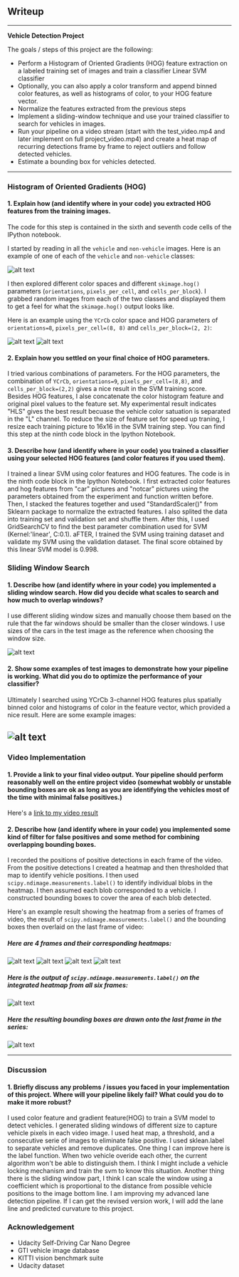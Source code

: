 ## Writeup 

---

**Vehicle Detection Project**

The goals / steps of this project are the following:

* Perform a Histogram of Oriented Gradients (HOG) feature extraction on a labeled training set of images and train a classifier Linear SVM classifier
* Optionally, you can also apply a color transform and append binned color features, as well as histograms of color, to your HOG feature vector. 
* Normalize the features extracted from the previous steps
* Implement a sliding-window technique and use your trained classifier to search for vehicles in images.
* Run your pipeline on a video stream (start with the test_video.mp4 and later implement on full project_video.mp4) and create a heat map of recurring detections frame by frame to reject outliers and follow detected vehicles.
* Estimate a bounding box for vehicles detected.

[//]: # (Image References)
[image1]: ./examples/car_not_car.png
[image2]: ./examples/HOG_feature.png
[image11]: ./examples/HOG_feature_notcar.png
[image3]: ./examples/sliding_window.png
[image4]: ./examples/sliding_window_search_result.png
[image5]: ./examples/bboxes_and_heat_1.png
[image6]: ./examples/labels_map.png
[image7]: ./examples/output_bboxes.png
[image8]: ./examples/bboxes_and_heat_2.png
[image9]: ./examples/bboxes_and_heat_3.png
[image10]: ./examples/bboxes_and_heat_4.png
[video1]: ./output_videos/project_video_output.mp4

---
### Histogram of Oriented Gradients (HOG)

#### 1. Explain how (and identify where in your code) you extracted HOG features from the training images.

The code for this step is contained in the sixth and seventh code cells of the IPython notebook.

I started by reading in all the `vehicle` and `non-vehicle` images.  Here is an example of one of each of the `vehicle` and `non-vehicle` classes:

![alt text][image1]

I then explored different color spaces and different `skimage.hog()` parameters (`orientations`, `pixels_per_cell`, and `cells_per_block`).  I grabbed random images from each of the two classes and displayed them to get a feel for what the `skimage.hog()` output looks like.

Here is an example using the `YCrCb` color space and HOG parameters of `orientations=8`, `pixels_per_cell=(8, 8)` and `cells_per_block=(2, 2)`:

![alt text][image2]
![alt text][image11]

#### 2. Explain how you settled on your final choice of HOG parameters.

I tried various combinations of parameters. For the HOG parameters, the combination of `YCrCb`, `orientations=9`, `pixels_per_cell=(8,8)`, and `cells_per_block=(2,2)` gives a nice result in the SVM training score. Besides HOG features, I alse concatenate the color histogram feature and original pixel values to the feature set. My experimental result indicates "HLS" gives the best result becuase the vehicle color satuation is separated in the "L" channel. To reduce the size of feature set for speed up traning, I resize each training picture to 16x16 in the SVM training step. You can find this step at the ninth code block in the Ipython Notebook.

#### 3. Describe how (and identify where in your code) you trained a classifier using your selected HOG features (and color features if you used them).

I trained a linear SVM using color features and HOG features. The code is in the ninth code block in the Ipython Notebook. I first extracted color features and hog features from "car" pictures and "notcar" pictures using the parameters obtained from the experiment and function written before. Then, I stacked the features together and used "StandardScaler()" from Sklearn package to normalize the extracted features. I also splited the data into training set and validation set and shuffle them. After this, I used GridSearchCV to find the best parameter combination used for SVM (Kernel:'linear', C:0.1). aFTER, I trained the SVM using training dataset and validate my SVM using the validation dataset. The final score obtained by this linear SVM model is 0.998.

### Sliding Window Search

#### 1. Describe how (and identify where in your code) you implemented a sliding window search.  How did you decide what scales to search and how much to overlap windows?

I use different sliding window sizes and manually choose them based on the rule that the far windows should be smaller than the closer windows. I use sizes of the cars in the test image as the reference when choosing the window size. 

![alt text][image3]

#### 2. Show some examples of test images to demonstrate how your pipeline is working.  What did you do to optimize the performance of your classifier?

Ultimately I searched using YCrCb 3-channel HOG features plus spatially binned color and histograms of color in the feature vector, which provided a nice result.  Here are some example images:

![alt text][image4]
---

### Video Implementation

#### 1. Provide a link to your final video output.  Your pipeline should perform reasonably well on the entire project video (somewhat wobbly or unstable bounding boxes are ok as long as you are identifying the vehicles most of the time with minimal false positives.)
Here's a [link to my video result](./output_videos/project_video_output.mp4)


#### 2. Describe how (and identify where in your code) you implemented some kind of filter for false positives and some method for combining overlapping bounding boxes.

I recorded the positions of positive detections in each frame of the video.  From the positive detections I created a heatmap and then thresholded that map to identify vehicle positions.  I then used `scipy.ndimage.measurements.label()` to identify individual blobs in the heatmap.  I then assumed each blob corresponded to a vehicle.  I constructed bounding boxes to cover the area of each blob detected.  

Here's an example result showing the heatmap from a series of frames of video, the result of `scipy.ndimage.measurements.label()` and the bounding boxes then overlaid on the last frame of video:

##### Here are 4 frames and their corresponding heatmaps:

![alt text][image5]
![alt text][image8]
![alt text][image9]
![alt text][image10]

##### Here is the output of `scipy.ndimage.measurements.label()` on the integrated heatmap from all six frames:
![alt text][image6]

##### Here the resulting bounding boxes are drawn onto the last frame in the series:
![alt text][image7]

---

### Discussion

#### 1. Briefly discuss any problems / issues you faced in your implementation of this project.  Where will your pipeline likely fail?  What could you do to make it more robust?

I used color feature and gradient feature(HOG) to train a SVM model to detect vehicles. I generated sliding windows of different size to capture vehicle pixels in each video image. I used heat map, a threshold, and a consecutive serie of images to eliminate false positive. I used sklean.label to separate vehicles and remove duplicates. 
One thing I can improve here is the label function. When two vehicle overide each other, the current algorithm won't be able to distinguish them. I think I might include a vehicle locking mechanism and train the svm to know this situation. 
Another thing there is the sliding window part, I think I can scale the window using a coefficient which is proportional to the distance from possible vehicle positions to the image bottom line.
I am improving my advanced lane detection pipeline. If I can get the revised version work, I will add the lane line and predicted curvature to this project.

### Acknowledgement 
* Udacity Self-Driving Car Nano Degree
* GTI vehicle image database
* KITTI vision benchmark suite
* Udacity dataset
